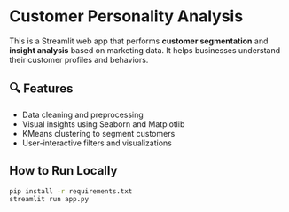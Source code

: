 # Customer Personality Analysis

This is a Streamlit web app that performs **customer segmentation** and **insight analysis** based on marketing data. It helps businesses understand their customer profiles and behaviors.

## 🔍 Features

- Data cleaning and preprocessing
- Visual insights using Seaborn and Matplotlib
- KMeans clustering to segment customers
- User-interactive filters and visualizations

## How to Run Locally

```bash
pip install -r requirements.txt
streamlit run app.py
